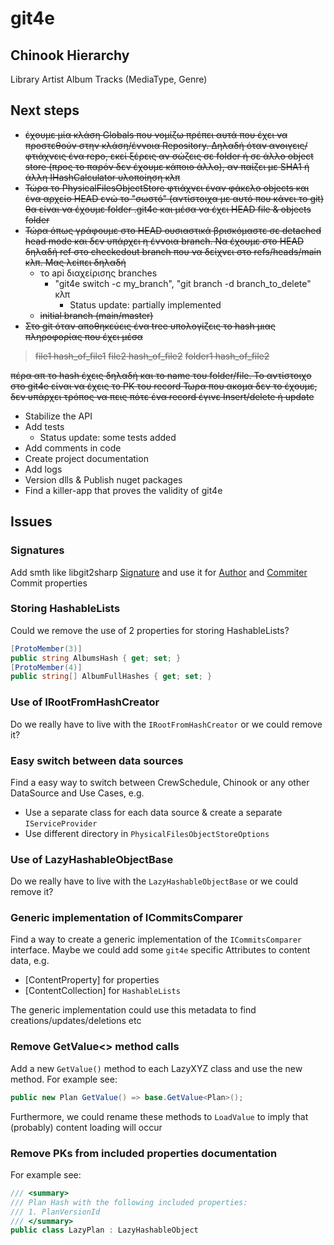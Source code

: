 # git4e

## Chinook Hierarchy

Library
    Artist
        Album
            Tracks (MediaType, Genre)

## Next steps

- ~~έχουμε μία κλάση Globals που νομίζω πρέπει αυτά που έχει να προστεθούν στην κλάση/έννοια Repository. Δηλαδή όταν ανοιγεις/φτιάχνεις ένα repo, εκεί ξέρεις αν σώζεις σε folder ή σε άλλο object store (προς το παρόν δεν έχουμε κάποιο άλλο), αν παίζει με SHA1 ή άλλη IHashCalculator υλοποίηση κλπ~~
- ~~Τώρα το PhysicalFilesObjectStore φτιάχνει έναν φάκελο objects και ένα αρχείο HEAD ενώ το "σωστό" (αντίστοιχα με αυτό που κάνει το git) θα είναι να έχουμε folder .git4e και μέσα να έχει HEAD file & objects folder~~
- ~~Τώρα όπως γράφουμε στο HEAD ουσιαστικά βρισκόμαστε σε detached head mode και δεν υπάρχει η έννοια branch. Να έχουμε στο HEAD δηλαδή ref στο checkedout branch που να δείχνει στο refs/heads/main κλπ. Μας λείπει δηλαδή~~
  - το api διαχείρισης branches
    - "git4e switch -c my_branch", "git  branch -d branch_to_delete" κλπ
      - Status update: partially implemented
  - ~~initial branch (main/master)~~
- ~~Στο git όταν αποθηκεύεις ένα tree υπολογίζεις το hash μιας πληροφορίας που έχει μέσα~~

> ~~file1 hash_of_file1~~
> ~~file2 hash_of_file2~~
> ~~folder1 hash_of_file2~~

  ~~πέρα απ το hash έχεις δηλαδή και το name του folder/file.
  Το αντίστοιχο στο git4e είναι να έχεις το PK του record
  Τωρα που ακομα δεν το έχουμε, δεν υπάρχει τρόπος να πεις πότε ένα record έγινε Insert/delete ή update~~

- Stabilize the API
- Add tests
  - Status update: some tests added
- Add comments in code
- Create project documentation
- Add logs
- Version dlls & Publish nuget packages
- Find a killer-app that proves the validity of git4e

## Issues

### Signatures

Add smth like libgit2sharp [Signature](https://github.com/libgit2/libgit2sharp/blob/master/LibGit2Sharp/Signature.cs) and use it for [Author](https://github.com/libgit2/libgit2sharp/blob/df3b22a754ef56da8d7e3c330ce2d783c2b7982e/LibGit2Sharp/Commit.cs#L82) and [Commiter](https://github.com/libgit2/libgit2sharp/blob/df3b22a754ef56da8d7e3c330ce2d783c2b7982e/LibGit2Sharp/Commit.cs#L87) Commit properties

### Storing HashableLists

Could we remove the use of 2 properties for storing HashableLists?

```csharp
[ProtoMember(3)]
public string AlbumsHash { get; set; }
[ProtoMember(4)]
public string[] AlbumFullHashes { get; set; }
```

### Use of IRootFromHashCreator

Do we really have to live with the `IRootFromHashCreator` or we could remove it?

### Easy switch between data sources

Find a easy way to switch between CrewSchedule, Chinook or any other DataSource and Use Cases, e.g.

- Use a separate class for each data source & create a separate `IServiceProvider`
- Use different directory in `PhysicalFilesObjectStoreOptions`

### Use of LazyHashableObjectBase

Do we really have to live with the `LazyHashableObjectBase` or we could remove it?

### Generic implementation of ICommitsComparer

Find a way to create a generic implementation of the `ICommitsComparer` interface. Maybe we could add some `git4e` specific Attributes to content data, e.g.

- [ContentProperty] for properties
- [ContentCollection] for `HashableLists`

The generic implementation could use this metadata to find creations/updates/deletions etc

### Remove GetValue<> method calls

Add a new `GetValue()` method to each LazyXYZ class and use the new method.
For example see:

```csharp
public new Plan GetValue() => base.GetValue<Plan>();
```

Furthermore, we could rename these methods to `LoadValue` to imply that (probably) content loading will occur

### Remove PKs from included properties documentation

For example see:

```csharp
/// <summary>
/// Plan Hash with the following included properties:
/// 1. PlanVersionId
/// </summary>
public class LazyPlan : LazyHashableObject
```
